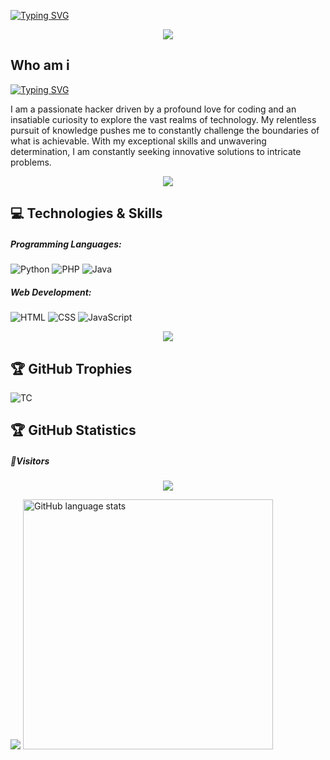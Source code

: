 [![Typing SVG](https://readme-typing-svg.herokuapp.com/?color=00FFFF&size=70&center=true&vCenter=true&height=100&width=1000&lines=Welcome+To+TE4M-CIPH3R)](https://github.com/TEAMCIPHER404)

<p align="center"><img src="./assets/images/line.svg">


## Who am i

[![Typing SVG](https://readme-typing-svg.herokuapp.com/?color=%23F70B10&size=27&lines=hey+there,+This+is+FURY;Founder+of+TE4M-CIPHER)](https://github.com/TEAMCIPHER404)

I am a passionate hacker driven by a profound love for coding and an insatiable curiosity to explore the vast realms of technology. My relentless pursuit of knowledge pushes me to constantly challenge the boundaries of what is achievable. With my exceptional skills and unwavering determination, I am constantly seeking innovative solutions to intricate problems.

<p align="center"><img src="./assets/images/line.svg">

## 💻 Technologies & Skills
##### Programming Languages: 
![Python](https://img.shields.io/badge/python-3670A0?style=for-the-badge&logo=python&logoColor=ffdd54) 
![PHP](https://img.shields.io/badge/php-%23777BB4.svg?style=for-the-badge&logo=php&logoColor=white)
![Java](https://img.shields.io/badge/java-%23ED8B00.svg?style=for-the-badge&logo=java&logoColor=white)

##### Web Development: 
![HTML](https://img.shields.io/badge/html-%23E34F26.svg?style=for-the-badge&logo=html&logoColor=white)
![CSS](https://img.shields.io/badge/css-%231572B6.svg?style=for-the-badge&logo=css&logoColor=white)
![JavaScript](https://img.shields.io/badge/javascript-%23323330.svg?style=for-the-badge&logo=javascript&logoColor=%23F7DF1E)


<p align="center"><img src="./assets/images/line.svg">

## 🏆 GitHub Trophies
![TC](https://github-profile-trophy.vercel.app/?username=TEAMCIPHER404&theme=radical&no-frame=false&no-bg=true&margin-w=4)

## 🏆 GitHub Statistics

##### 👀Visitors
<p align="center"> 
<img src="https://profile-counter.glitch.me/TEAMCIPHER404/count.svg" />
</p>
<img src="https://github-readme-stats.vercel.app/api?username=TEAMCIPHER404&show_icons=true&theme=radical"/>
<img src="https://github-readme-stats.vercel.app/api/top-langs/?username=TEAMCIPHER404&theme=dark&border_radius=10&hide_title=true&layout=compact&langs_count=20" alt="GitHub language stats" width="400">

